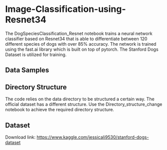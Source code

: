# Image-Classification-using-Resnet34
The DogSpeciesClassification_Resnet notebook trains a neural network classifier based on Resnet34 that is able to differentiate between 120 different species of dogs with over 85% accuracy. The network is trained using the fast.ai library which is built on top of pytorch. The Stanford Dogs Dataset is utilized for training.

## Data Samples

## Directory Structure
The code relies on the data directory to be structured a certain way. The official dataset has a different structure. Use the Directory_structure_change notebook to achieve the required directory structure. 

## Dataset
Download link: https://www.kaggle.com/jessicali9530/stanford-dogs-dataset

